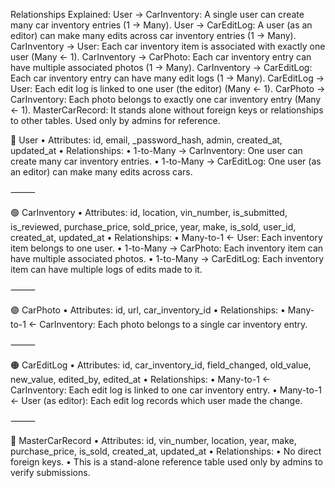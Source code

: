 
Relationships Explained:
User → CarInventory: A single user can create many car inventory entries (1 → Many).
User → CarEditLog: A user (as an editor) can make many edits across car inventory entries (1 → Many).
CarInventory → User: Each car inventory item is associated with exactly one user (Many ← 1).
CarInventory → CarPhoto: Each car inventory entry can have multiple associated photos (1 → Many).
CarInventory → CarEditLog: Each car inventory entry can have many edit logs (1 → Many).
CarEditLog → User: Each edit log is linked to one user (the editor) (Many ← 1).
CarPhoto → CarInventory: Each photo belongs to exactly one car inventory entry (Many ← 1).
MasterCarRecord: It stands alone without foreign keys or relationships to other tables. Used only by admins for reference.



🔵 User
	•	Attributes: id, email, _password_hash, admin, created_at, updated_at
	•	Relationships:
	•	1-to-Many → CarInventory: One user can create many car inventory entries.
	•	1-to-Many → CarEditLog: One user (as an editor) can make many edits across cars.

⸻

🟢 CarInventory
	•	Attributes: id, location, vin_number, is_submitted, is_reviewed, purchase_price, sold_price, year, make, is_sold, user_id, created_at, updated_at
	•	Relationships:
	•	Many-to-1 ← User: Each inventory item belongs to one user.
	•	1-to-Many → CarPhoto: Each inventory item can have multiple associated photos.
	•	1-to-Many → CarEditLog: Each inventory item can have multiple logs of edits made to it.

⸻

🟣 CarPhoto
	•	Attributes: id, url, car_inventory_id
	•	Relationships:
	•	Many-to-1 ← CarInventory: Each photo belongs to a single car inventory entry.

⸻

🟠 CarEditLog
	•	Attributes: id, car_inventory_id, field_changed, old_value, new_value, edited_by, edited_at
	•	Relationships:
	•	Many-to-1 ← CarInventory: Each edit log is linked to one car inventory entry.
	•	Many-to-1 ← User (as editor): Each edit log records which user made the change.

⸻

🔴 MasterCarRecord
	•	Attributes: id, vin_number, location, year, make, purchase_price, is_sold, created_at, updated_at
	•	Relationships:
	•	No direct foreign keys.
	•	This is a stand-alone reference table used only by admins to verify submissions.